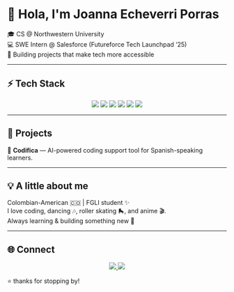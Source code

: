 # 👋 Hola, I'm Joanna Echeverri Porras

🎓 CS @ Northwestern University  
💻 SWE Intern @ Salesforce (Futureforce Tech Launchpad ‘25)  
🌟 Building projects that make tech more accessible  

---

## ⚡ Tech Stack  
<p align="center">
  <!-- JavaScript -->
  <img src="https://img.shields.io/badge/JavaScript-FFCC00?style=flat&logo=javascript&logoColor=000000" />
  
  <!-- Python -->
  <img src="https://img.shields.io/badge/Python-3776AB?style=flat&logo=python&logoColor=FFD43B" />
  
  <!-- Java -->
  <img src="https://img.shields.io/badge/Java-E34F26?style=flat&logo=openjdk&logoColor=ffffff" />
  
  <!-- React -->
  <img src="https://img.shields.io/badge/React-087EA4?style=flat&logo=react&logoColor=61DAFB" />
  
  <!-- Node.js -->
  <img src="https://img.shields.io/badge/Node.js-6DA55F?style=flat&logo=node.js&logoColor=ffffff" />
  
  <!-- PostgreSQL -->
  <img src="https://img.shields.io/badge/PostgreSQL-4169E1?style=flat&logo=postgresql&logoColor=ffffff" />
</p>



---

## 🚀 Projects  
🔹 **Codifica** — AI-powered coding support tool for Spanish-speaking learners.  

---

## 💡 A little about me  
Colombian-American 🇨🇴 | FGLI student ✨  
I love coding, dancing 🎶, roller skating 🛼, and anime 🎬.  
Always learning & building something new 💜  

---

## 🌐 Connect  
<p align="center">
  <a href="https://www.linkedin.com/in/joanna-ep/">
    <img src="https://img.shields.io/badge/LinkedIn-blue?style=flat&logo=linkedin" />
  </a>
  <a href="mailto:joannaecheverrip@gmail.com">
    <img src="https://img.shields.io/badge/Email-FF6F61?style=flat&logo=gmail&logoColor=EA4335" />
  </a>
</p>


⭐ thanks for stopping by!

<!--
**joannae05/joannae05** is a ✨ _special_ ✨ repository because its `README.md` (this file) appears on your GitHub profile.

Here are some ideas to get you started:

- 🔭 I’m currently working on ...
- 🌱 I’m currently learning ...
- 👯 I’m looking to collaborate on ...
- 🤔 I’m looking for help with ...
- 💬 Ask me about ...
- 📫 How to reach me: ...
- 😄 Pronouns: ...
- ⚡ Fun fact: ...
-->
